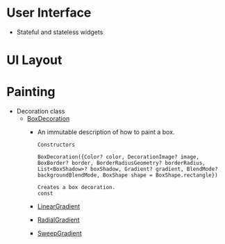 # User Interface
* Stateful and stateless widgets

# UI Layout

# Painting

* Decoration class
    * [BoxDecoration](https://api.flutter.dev/flutter/painting/BoxDecoration-class.html) 
        * An immutable description of how to paint a box.

            ```
            Constructors
            
            BoxDecoration({Color? color, DecorationImage? image, BoxBorder? border, BorderRadiusGeometry? borderRadius, List<BoxShadow>? boxShadow, Gradient? gradient, BlendMode? backgroundBlendMode, BoxShape shape = BoxShape.rectangle})

            Creates a box decoration.
            const
            ```

        * [LinearGradient](https://api.flutter.dev/flutter/painting/LinearGradient-class.html)
        * [RadialGradient](https://api.flutter.dev/flutter/painting/RadialGradient-class.html)
        * [SweepGradient](https://api.flutter.dev/flutter/painting/SweepGradient-class.html)
